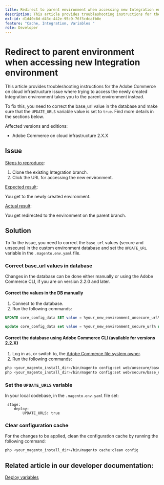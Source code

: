 ```yaml
---
title: Redirect to parent environment when accessing new Integration environment
description: This article provides troubleshooting instructions for the Adobe Commerce on cloud infrastructure issue where trying to access the newly created Integration environment takes you to the parent environment instead.
exl-id: d1d40c8d-d43c-442e-95c9-76f3cdcafb0e
feature: "Cache, Integration, Variables "
role: Developer
---
```

# Redirect to parent environment when accessing new Integration environment

This article provides troubleshooting instructions for the Adobe Commerce on cloud infrastructure issue where trying to access the newly created Integration environment takes you to the parent environment instead.

To fix this, you need to correct the base\_url value in the database and make sure that the `UPDATE_URLS` variable value is set to `true`. Find more details in the sections below.

Affected versions and editions:

* Adobe Commerce on cloud infrastructure 2.X.X

## Issue

<u>Steps to reproduce</u>:

1. Clone the existing Integration branch.
1. Click the URL for accessing the new environment.

<u>Expected result</u>:

You get to the newly created environment.

<u>Actual result</u>:

You get redirected to the environment on the parent branch.

## Solution

To fix the issue, you need to correct the `base_url` values (secure and unsecure) in the custom environment database and set the `UPDATE_URL` variable in the `.magento.env.yaml` file.

### Correct base\_url values in database

Changes in the database can be done either manually or using the Adobe Commerce CLI, if you are on version 2.2.0 and later.

#### Correct the values in the DB manually

1. Connect to the database.
1. Run the following commands:

```sql
UPDATE core_config_data SET value = %your_new_environment_unsecure_url% WHERE path="web/unsecure/base_url"
```

```sql
update core_config_data set value = %your_new_environment_secure_url% where path="web/secure/base_url"
```

#### Correct the database using Adobe Commerce CLI (available for versions 2.2.X)

1. Log in as, or switch to, the [Adobe Commerce file system owner](https://experienceleague.adobe.com/docs/commerce-operations/installation-guide/prerequisites/web-server/apache.html).
1. Run the following commands:

```bash
php <your_magento_install_dir>/bin/magento config:set web/unsecure/base_url http://example.com
php <your_magento_install_dir>/bin/magento config:set web/secure/base_url https://example.com
```

### Set the `UPDATE_URLS` variable

In your local codebase, in the `.magento.env.yaml` file set:

```
 stage:
    deploy:
        UPDATE_URLS: true
```

### Clear configuration cache

For the changes to be applied, clean the configuration cache by running the following command:

```bash
php <your_magento_install_dir>/bin/magento cache:clean config
```

## Related article in our developer documentation:

 [Deploy variables](https://experienceleague.adobe.com/docs/commerce-cloud-service/user-guide/configure/env/stage/variables-deploy.html)
